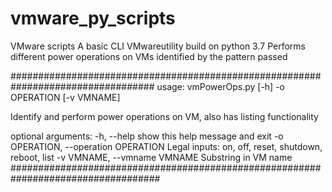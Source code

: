 # vmware_py_scripts
VMware scripts
A basic CLI VMwareutility build on python 3.7
Performs different power operations on VMs identified by the pattern passed 


##################################################################################
usage: vmPowerOps.py [-h] -o OPERATION [-v VMNAME]

Identify and perform power operations on VM, also has listing functionality

optional arguments:
  -h, --help            show this help message and exit
  -o OPERATION, --operation OPERATION
                        Legal inputs: on, off, reset, shutdown, reboot, list
  -v VMNAME, --vmname VMNAME
                        Substring in VM name
###################################################################################
